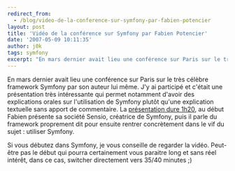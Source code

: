 ```yaml
---
redirect_from:
  - /blog/video-de-la-conference-sur-symfony-par-fabien-potencier
layout: post
title: 'Vidéo de la conférence sur Symfony par Fabien Potencier'
date: '2007-05-09 10:11:35'
author: j0k
tags: symfony
excerpt: "En mars dernier avait lieu une conférence sur Paris sur le très célèbre framework Symfony par son auteur lui même.     \nJ'y ai participé et c'était une présentation très intéressante qui permet notamment d'avoir des explications orales sur l'utilisation de Symfony plutôt qu'une explication textuelle sans apport de commentaire.   La [présentation dure      …"
---
```


En mars dernier avait lieu une conférence sur Paris sur le très célèbre framework Symfony par son auteur lui même.
J'y ai participé et c'était une présentation très intéressante qui permet notamment d'avoir des explications orales sur l'utilisation de Symfony plutôt qu'une explication textuelle sans apport de commentaire.   La [présentation dure 1h20](http://php.developpez.tv/presentation-symfony-2007/), au début Fabien présente sa société Sensio, créatrice de Symfony, puis il parle du framework proprement dit pour ensuite rentrer concrètement dans le vif du sujet : utiliser Symfony.

Si vous débutez dans Symfony, je vous conseille de regarder la vidéo. Peut-être pas le début qui pourra certainement vous paraitre long et sans réel intérêt, dans ce cas, switcher directement vers 35/40 minutes ;)

